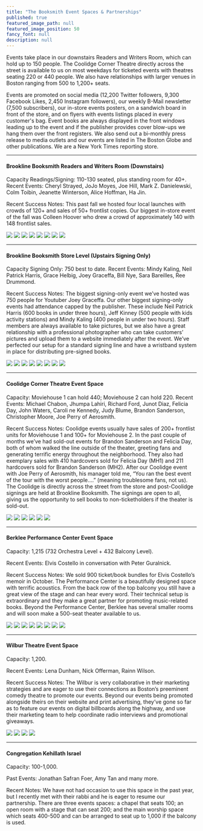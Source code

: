 ```yaml
---
title: "The Booksmith Event Spaces & Partnerships"
published: true
featured_image_path: null
featured_image_position: 50
fancy_font: null
description: null
---
```


Events take place in our downstairs Readers and Writers Room, which can hold up to 150 people. The Coolidge Corner Theatre directly across the street is available to us on most weekdays for ticketed events with theatres seating 220 or 440 people. We also have relationships with larger venues in Boston ranging from 500 to 1,200+ seats.

Events are promoted on social media (12,200 Twitter followers, 9,300 Facebook Likes, 2,450 Instagram followers), our weekly B-Mail newsletter (7,500 subscribers), our in-store events posters, on a sandwich board in front of the store, and on flyers with events listings placed in every customer's bag. Event books are always displayed in the front windows leading up to the event and if the publisher provides cover blow-ups we hang them over the front registers. We also send out a bi-monthly press release to media outlets and our events are listed in The Boston Globe and other publications. We are a New York Times reporting store.

---

#### Brookline Booksmith Readers and Writers Room (Downstairs)

Capacity Readings/Signing: 110-130 seated, plus standing room for 40+.
Recent Events: Cheryl Strayed, JoJo Moyes, Joe Hill, Mark Z. Danielewski, Colm Toibin, Jeanette Winterson, Alice Hoffman, Ha Jin.

Recent Success Notes: This past fall we hosted four local launches with crowds of 120+ and sales of 50+ frontlist copies. Our biggest in-store event of the fall was Colleen Hoover who drew a crowd of approximately 140 with 148 frontlist sales.

![](http://images.brooklinebooksmith.com/event-venues/Brookline-Booksmith-Downstairs/bb-downstairs-1-compressor.jpg)
![](http://images.brooklinebooksmith.com/event-venues/Brookline-Booksmith-Downstairs/bb-downstairs-2-compressor.jpg)
![](http://images.brooklinebooksmith.com/event-venues/Brookline-Booksmith-Downstairs/bb-downstairs-3-compressor.jpg)
![](http://images.brooklinebooksmith.com/event-venues/Brookline-Booksmith-Downstairs/bb-downstairs-4-compressor.jpg)
![](http://images.brooklinebooksmith.com/event-venues/Brookline-Booksmith-Downstairs/bb-downstairs-5-compressor.jpg)
![](http://images.brooklinebooksmith.com/event-venues/Brookline-Booksmith-Downstairs/bb-downstairs-6-compressor.jpg)
![](http://images.brooklinebooksmith.com/event-venues/Brookline-Booksmith-Downstairs/bb-downstairs-7-compressor.jpg)
![](http://images.brooklinebooksmith.com/event-venues/Brookline-Booksmith-Downstairs/bb-downstairs-8-compressor.jpg)

---


#### Brookline Booksmith Store Level (Upstairs Signing Only)

Capacity Signing Only: 750 best to date.
Recent Events: Mindy Kaling, Neil Patrick Harris, Grace Helbig, Joey Graceffa, Bill Nye, Sara Bareilles, Ree Drummond.

Recent Success Notes: The biggest signing-only event we’ve hosted was 750 people for Youtuber Joey Graceffa. Our other biggest signing-only events had attendance capped by the publisher. These include Neil Patrick Harris (600 books in under three hours), Jeff Kinney (500 people with kids activity stations) and Mindy Kaling (400 people in under two hours). Staff members are always available to take pictures, but we also have a great relationship with a professional photographer who can take customers’ pictures and upload them to a website immediately after the event. We’ve perfected our setup for a standard signing line and have a wristband system in place for distributing pre-signed books.

![](http://images.brooklinebooksmith.com/event-venues/Brookline-Booksmith-Upstairs/BB-Upstairs-1-compressor.jpg)
![](http://images.brooklinebooksmith.com/event-venues/Brookline-Booksmith-Upstairs/BB-upstairs-2-compressor.jpg)
![](http://images.brooklinebooksmith.com/event-venues/Brookline-Booksmith-Upstairs/BB-UPstairs-3-compressor.jpg)
![](http://images.brooklinebooksmith.com/event-venues/Brookline-Booksmith-Upstairs/bb-Upstairs-4-compressor.jpg)
![](http://images.brooklinebooksmith.com/event-venues/Brookline-Booksmith-Upstairs/BB-Upstairs-5-compressor.jpg)
![](http://images.brooklinebooksmith.com/event-venues/Brookline-Booksmith-Upstairs/BB-Upstairs-6-compressor.jpg)
![](http://images.brooklinebooksmith.com/event-venues/Brookline-Booksmith-Upstairs/BB-Upstairs-7-compressor.jpg)
![](http://images.brooklinebooksmith.com/event-venues/Brookline-Booksmith-Upstairs/bb-Upstairs-8-compressor.jpg)


---

#### Coolidge Corner Theatre Event Space

Capacity: Moviehouse 1 can hold 440; Moviehouse 2 can hold 220.
Recent Events: Michael Chabon, Jhumpa Lahiri, Richard Ford, Junot Diaz, Felicia Day, John Waters, Caroli
ne Kennedy, Judy Blume, Brandon Sanderson, Christopher Moore, Joe Perry of Aerosmith.

Recent Success Notes: Coolidge events usually have sales of 200+ frontlist units for Moviehouse 1 and 100+ for Moviehouse 2. In the past couple of months we’ve had sold-out events for Brandon Sanderson and Felicia Day, both of whom walked the line outside of the theater, greeting fans and generating terrific energy throughout the neighborhood. They also had exemplary sales with 410 hardcovers sold for Felicia Day (MH1) and 211 hardcovers sold for Brandon Sanderson (MH2). After our Coolidge event with Joe Perry of Aerosmith, his manager told me, “You ran the best event of the tour with the worst people….” (meaning troublesome fans, not us). The Coolidge is directly across the street from the store and post-Coolidge signings are held at Brookline Booksmith. The signings are open to all, giving us the opportunity to sell books to non-ticketholders if the theater is sold-out.

![](http://images.brooklinebooksmith.com/event-venues/Coolidge-Corner-Theatre/Coolidge-Corner-Theatre-1-compressor.jpg)
![](http://images.brooklinebooksmith.com/event-venues/Coolidge-Corner-Theatre/Coolidge-Corner-Theatre-2-compressor.jpg)
![](http://images.brooklinebooksmith.com/event-venues/Coolidge-Corner-Theatre/Coolidge-Corner-Theatre-3-compressor.jpg)
![](http://images.brooklinebooksmith.com/event-venues/Coolidge-Corner-Theatre/Coolidge-Corner-Theatre-4-compressor.jpg)
![](http://images.brooklinebooksmith.com/event-venues/Coolidge-Corner-Theatre/Coolidge-Corner-Theatre-5-compressor.jpg)
![](http://images.brooklinebooksmith.com/event-venues/Coolidge-Corner-Theatre/Coolidge-Corner-Theatre-6-compressor.jpg)

---

#### Berklee Performance Center Event Space

Capacity: 1,215 (732 Orchestra Level + 432 Balcony Level).

Recent Events: Elvis Costello in conversation with Peter Guralnick.

Recent Success Notes: We sold 900 ticket/book bundles for Elvis Costello’s memoir in October. The Performance Center is a beautifully designed space with terrific acoustics. From the back row of the top balcony you still have a great view of the stage and can hear every word. Their technical setup is extraordinary and they make a great partner for promoting music-related books. Beyond the Performance Center, Berklee has several smaller rooms and will soon make a 500-seat theater available to us.

![](http://images.brooklinebooksmith.com/event-venues/Berklee/Berklee-1-compressor.jpg)
![](http://images.brooklinebooksmith.com/event-venues/Berklee/Berklee-2-compressor.jpg)
![](http://images.brooklinebooksmith.com/event-venues/Berklee/Berklee-3-compressor.jpg)
![](http://images.brooklinebooksmith.com/event-venues/Berklee/berklee-4-compressor.jpg)
![](http://images.brooklinebooksmith.com/event-venues/Berklee/berklee-5-compressor.jpg)
![](http://images.brooklinebooksmith.com/event-venues/Berklee/berklee-6-compressor.jpg)
![](http://images.brooklinebooksmith.com/event-venues/Berklee/berklee-7-compressor.jpg)
![](http://images.brooklinebooksmith.com/event-venues/Berklee/berklee-8-compressor.jpg)

---


#### Wilbur Theatre Event Space

Capacity: 1,200.

Recent Events: Lena Dunham, Nick Offerman, Rainn Wilson.

Recent Success Notes: The Wilbur is very collaborative in their marketing strategies and are eager to use their connections as Boston’s preeminent comedy theatre to promote our events. Beyond our events being promoted alongside theirs on their website and print advertising, they’ve gone so far as to feature our events on digital billboards along the highway, and use their marketing team to help coordinate radio interviews and promotional giveaways.

![](http://images.brooklinebooksmith.com/event-venues/Wilbur-Theater/Wilbur-1-compressor.jpg)
![](http://images.brooklinebooksmith.com/event-venues/Wilbur-Theater/Wilbur-2-compressor.jpg)
![](http://images.brooklinebooksmith.com/event-venues/Wilbur-Theater/wilbur-3-compressor.jpg)
![](http://images.brooklinebooksmith.com/event-venues/Wilbur-Theater/wilbur-4-compressor.jpg)

---

#### Congregation Kehillath Israel

Capacity: 100-1,000.

Past Events: Jonathan Safran Foer, Amy Tan and many more.

Recent Notes: We have not had occasion to use this space in the past year, but I recently met with their rabbi and he is eager to resume our partnership. There are three events spaces: a chapel that seats 100; an open room with a stage that can seat 200; and the main worship space which seats 400-500 and can be arranged to seat up to 1,000 if the balcony is used.